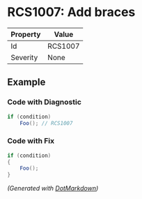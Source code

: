# RCS1007: Add braces

| Property | Value   |
| -------- | ------- |
| Id       | RCS1007 |
| Severity | None    |

## Example

### Code with Diagnostic

```csharp
if (condition)
    Foo(); // RCS1007
```

### Code with Fix

```csharp
if (condition)
{
    Foo();
}
```


*\(Generated with [DotMarkdown](http://github.com/JosefPihrt/DotMarkdown)\)*